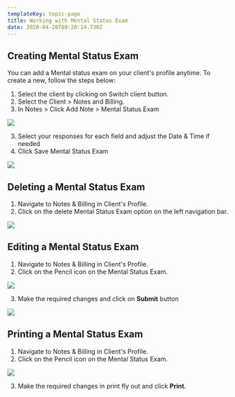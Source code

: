 ```yaml
---
templateKey: topic-page
title: Working with Mental Status Exam
date: 2020-04-28T09:20:14.730Z
---
```

## Creating Mental Status Exam

You can add a Mental status exam on your client's profile anytime. To create a new, follow the steps below:

1. Select the client by clicking on Switch client button.
2. Select the Client > Notes and Billing.
3. In Notes > Click Add Note > Mental Status Exam

![](/img/mse_1.png)

3. Select your responses for each field and adjust the Date & Time if needed
4. Click Save Mental Status Exam  

![](/img/mse_2.png)

## Deleting a Mental Status Exam

1. Navigate to Notes & Billing in Client's Profile.
2. Click on the delete Mental Status Exam option on the left navigation bar.

![](/img/mse_2.png)

## Editing a Mental Status Exam

1. Navigate to Notes & Billing in Client's Profile.
2. Click on the Pencil icon on the Mental Status Exam.

![](/img/mse_2.png)

3. Make the required changes and click on **Submit** button

![](/img/mse_2.png)

## Printing a Mental Status Exam

1. Navigate to Notes & Billing in Client's Profile.
2. Click on the Pencil icon on the Mental Status Exam.

![](/img/mse_2.png)

3. Make the required changes in print fly out and click **Print.**
